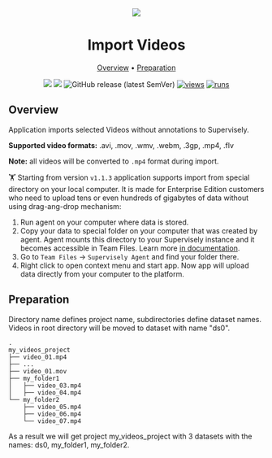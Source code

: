 <div align="center" markdown>
<img src="https://github.com/supervisely-ecosystem/import-videos-supervisely/releases/download/v0.0.1/poster.png"/>



# Import Videos

<p align="center">
  <a href="#Overview">Overview</a> •
  <a href="#Preparation">Preparation</a> 
</p>

[![](https://img.shields.io/badge/supervisely-ecosystem-brightgreen)](https://ecosystem.supervise.ly/apps/supervisely-ecosystem/import-videos-supervisely)
[![](https://img.shields.io/badge/slack-chat-green.svg?logo=slack)](https://supervise.ly/slack)
![GitHub release (latest SemVer)](https://img.shields.io/github/v/release/supervisely-ecosystem/import-videos-supervisely)
[![views](https://app.supervise.ly/img/badges/views/supervisely-ecosystem/import-videos-supervisely.png)](https://supervise.ly)
[![runs](https://app.supervise.ly/img/badges/runs/supervisely-ecosystem/import-videos-supervisely.png)](https://supervise.ly)

</div>

## Overview

Application imports selected Videos without annotations to Supervisely.

**Supported video formats:** .avi, .mov, .wmv, .webm, .3gp, .mp4, .flv

**Note:** all videos will be converted to `.mp4` format during import.

🏋️ Starting from version `v1.1.3` application supports import from special directory on your local computer. It is made for Enterprise Edition customers who need to upload tens or even hundreds of gigabytes of data without using drag-ang-drop mechanism:

1. Run agent on your computer where data is stored.
2. Copy your data to special folder on your computer that was created by agent. Agent mounts this directory to your Supervisely instance and it becomes accessible in Team Files. Learn more [in documentation](https://github.com/supervisely/docs/blob/master/customization/agents/agent-storage/agent-storage.md).
3. Go to `Team Files` -> `Supervisely Agent` and find your folder there.
4. Right click to open context menu and start app. Now app will upload data directly from your computer to the platform.

## Preparation
Directory name defines project name, subdirectories define dataset names.  
Videos in root directory will be moved to dataset with name "ds0".

```
.
my_videos_project
├── video_01.mp4
├── ...
├── video_01.mov
├── my_folder1
│   ├── video_03.mp4
│   ├── video_04.mp4
└── my_folder2
    ├── video_05.mp4
    ├── video_06.mp4
    └── video_07.mp4
```
    
As a result we will get project my_videos_project with 3 datasets with the names: ds0, my_folder1, my_folder2.  
